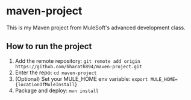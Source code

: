 # maven-project
This is my Maven project from MuleSoft's advanced development class.
## How to run the project
1. Add the remote repository: `git remote add origin
https://github.com/bharath894/maven-project.git`
2. Enter the repo: `cd maven-project`
3. (Optional) Set your MULE_HOME env variable: `export
MULE_HOME={locationOfMuleInstall}`
4. Package and deploy: `mvn install`
